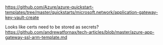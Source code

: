 https://github.com/Azure/azure-quickstart-templates/tree/master/quickstarts/microsoft.network/application-gateway-key-vault-create


Looks like certs need to be stored as secrets?
https://github.com/andrewatfornax/tech-articles/blob/master/azure-app-gateway-ssl-arm-template.md
